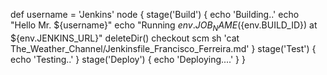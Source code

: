 def username = 'Jenkins'
node {
stage('Build') {
echo 'Building..'
echo "Hello Mr. ${username}"
echo "Running ${env.JOB_NAME} (${env.BUILD_ID}) at ${env.JENKINS_URL}"
deleteDir()
checkout scm
sh 'cat The_Weather_Channel/Jenkinsfile_Francisco_Ferreira.md'
}
stage('Test') {
echo 'Testing..'
}
stage('Deploy') {
echo 'Deploying....'
}
}